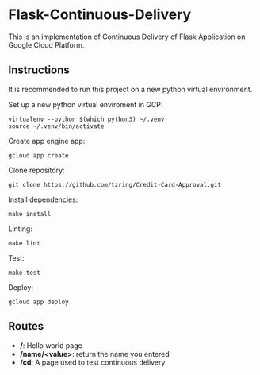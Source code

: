 # Flask-Continuous-Delivery
This is an implementation of Continuous Delivery of Flask Application on Google Cloud Platform.

## Instructions
It is recommended to run this project on a new python virtual environment.

Set up a new python virtual enviroment in GCP:
```
virtualenv --python $(which python3) ~/.venv
source ~/.venv/bin/activate
```

Create app engine app:
```
gcloud app create
```

Clone repository:
```
git clone https://github.com/tzring/Credit-Card-Approval.git
```

Install dependencies:
```
make install
```

Linting:
```
make lint
```

Test:
```
make test
```

Deploy:
```
gcloud app deploy
```

## Routes
- **/**: Hello world page
- **/name/\<value>**: return the name you entered
- **/cd**: A page used to test continuous delivery
